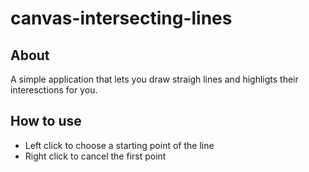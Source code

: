 # canvas-intersecting-lines

## About
A simple application that lets you draw straigh lines and highligts their interesctions for you.

## How to use
- Left click to choose a starting point of the line
- Right click to cancel the first point
